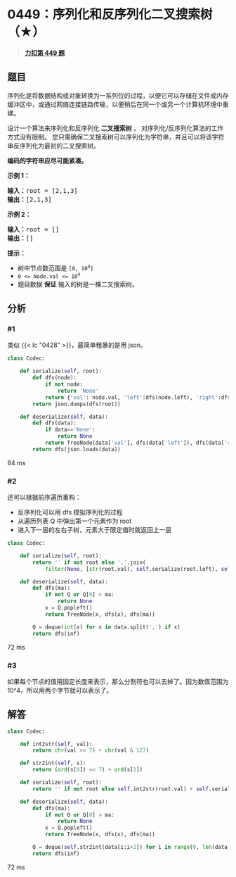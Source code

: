 # 0449：序列化和反序列化二叉搜索树（★）


> <u>**[力扣第 449 题](https://leetcode.cn/problems/serialize-and-deserialize-bst/)**</u>

## 题目

<p>序列化是将数据结构或对象转换为一系列位的过程，以便它可以存储在文件或内存缓冲区中，或通过网络连接链路传输，以便稍后在同一个或另一个计算机环境中重建。</p>

<p>设计一个算法来序列化和反序列化<strong> 二叉搜索树</strong> 。 对序列化/反序列化算法的工作方式没有限制。 您只需确保二叉搜索树可以序列化为字符串，并且可以将该字符串反序列化为最初的二叉搜索树。</p>

<p><strong>编码的字符串应尽可能紧凑。</strong></p>



<p><strong>示例 1：</strong></p>

<pre>
<strong>输入：</strong>root = [2,1,3]
<strong>输出：</strong>[2,1,3]
</pre>

<p><strong>示例 2：</strong></p>

<pre>
<strong>输入：</strong>root = []
<strong>输出：</strong>[]
</pre>



<p><strong>提示：</strong></p>

<ul>
<li>树中节点数范围是 <code>[0, 10<sup>4</sup>]</code></li>
<li><code>0 &lt;= Node.val &lt;= 10<sup>4</sup></code></li>
<li>题目数据 <strong>保证</strong> 输入的树是一棵二叉搜索树。</li>
</ul>


## 分析

### #1

类似 {{< lc "0428" >}}，最简单粗暴的是用 json。

```python
class Codec:

    def serialize(self, root):
        def dfs(node):
            if not node:
                return 'None'
            return {'val': node.val, 'left':dfs(node.left), 'right':dfs(node.right) }
        return json.dumps(dfs(root))

    def deserialize(self, data): 
        def dfs(data):
            if data=='None':
                return None
            return TreeNode(data['val'], dfs(data['left']), dfs(data['right']))
        return dfs(json.loads(data))
```
84 ms

### #2

还可以根据前序遍历重构：
- 反序列化可以用 dfs 模拟序列化的过程
- 从遍历列表 Q 中弹出第一个元素作为 root
- 进入下一层的左右子树，元素大于限定值时就返回上一层

```python
class Codec:

    def serialize(self, root):
        return '' if not root else ','.join(
            filter(None, [str(root.val), self.serialize(root.left), self.serialize(root.right)]))

    def deserialize(self, data):
        def dfs(ma):
            if not Q or Q[0] > ma:
                return None
            x = Q.popleft()
            return TreeNode(x, dfs(x), dfs(ma))

        Q = deque(int(x) for x in data.split(',') if x)
        return dfs(inf)
```

72 ms

### #3

如果每个节点的值用固定长度来表示，那么分割符也可以去掉了。因为数值范围为 10^4，所以用两个字节就可以表示了。

## 解答

```python
class Codec:

    def int2str(self, val):
        return chr(val >> 7) + chr(val & 127)

    def str2int(self, s):
        return (ord(s[0]) << 7) + ord(s[1])

    def serialize(self, root):
        return '' if not root else self.int2str(root.val) + self.serialize(root.left) + self.serialize(root.right)

    def deserialize(self, data):
        def dfs(ma):
            if not Q or Q[0] > ma:
                return None
            x = Q.popleft()
            return TreeNode(x, dfs(x), dfs(ma))

        Q = deque(self.str2int(data[i:i+2]) for i in range(0, len(data), 2))
        return dfs(inf)
```
72 ms


